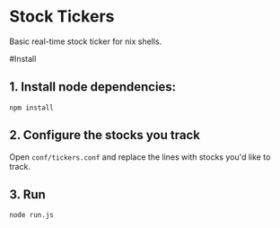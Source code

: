 Stock Tickers
=====================================

Basic real-time stock ticker for nix shells.

#Install

## 1. Install node dependencies: 

`npm install`

## 2. Configure the stocks you track

Open `conf/tickers.conf` and replace the lines with stocks you'd like to track.

## 3. Run 

`node run.js`
